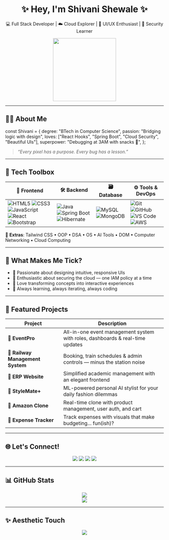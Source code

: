<h1 align="center">✨ Hey, I'm Shivani Shewale ✨</h1>
<p align="center">💻 Full Stack Developer | ☁️ Cloud Explorer | 🎨 UI/UX Enthusiast | 🔐 Security Learner</p>

<p align="center">
  <img src="https://media.giphy.com/media/L1R1tvI9svkIWwpVYr/giphy.gif" width="200"/>
</p>

---

## 👩‍💻 About Me


const Shivani = {
  degree: "BTech in Computer Science",
  passion: "Bridging logic with design",
  loves: ["React Hooks", "Spring Boot", "Cloud Security", "Beautiful UIs"],
  superpower: "Debugging at 3AM with snacks 🍫",
};

> _“Every pixel has a purpose. Every bug has a lesson.”_

---

## 🧰 Tech Toolbox

| 💅 Frontend                         | 🛠️ Backend                  | 🗃️ Database             | ⚙️ Tools & DevOps                     |
|------------------------------------|-----------------------------|--------------------------|---------------------------------------|
| ![HTML5](https://img.shields.io/badge/HTML-E44D26?style=flat&logo=html5&logoColor=white) ![CSS3](https://img.shields.io/badge/CSS-1572B6?style=flat&logo=css3&logoColor=white) ![JavaScript](https://img.shields.io/badge/JavaScript-F7DF1E?style=flat&logo=javascript&logoColor=black) ![React](https://img.shields.io/badge/React-61DAFB?style=flat&logo=react&logoColor=black) ![Bootstrap](https://img.shields.io/badge/Bootstrap-7952B3?style=flat&logo=bootstrap&logoColor=white) | ![Java](https://img.shields.io/badge/Java-ED8B00?style=flat&logo=java&logoColor=white) ![Spring Boot](https://img.shields.io/badge/Spring_Boot-6DB33F?style=flat&logo=spring-boot&logoColor=white) ![Hibernate](https://img.shields.io/badge/Hibernate-59666C?style=flat&logo=hibernate&logoColor=white) | ![MySQL](https://img.shields.io/badge/MySQL-4479A1?style=flat&logo=mysql&logoColor=white) ![MongoDB](https://img.shields.io/badge/MongoDB-47A248?style=flat&logo=mongodb&logoColor=white) | ![Git](https://img.shields.io/badge/Git-F05032?style=flat&logo=git&logoColor=white) ![GitHub](https://img.shields.io/badge/GitHub-181717?style=flat&logo=github&logoColor=white) ![VS Code](https://img.shields.io/badge/VS%20Code-007ACC?style=flat&logo=visual-studio-code&logoColor=white) ![AWS](https://img.shields.io/badge/AWS-232F3E?style=flat&logo=amazon-aws&logoColor=white) |

🧩 **Extras**: Tailwind CSS • OOP • DSA • OS • AI Tools • DOM • Computer Networking • Cloud Computing

---

## 🌈 What Makes Me Tick?

- 🎯 Passionate about designing intuitive, responsive UIs
- 🔐 Enthusiastic about securing the cloud — one IAM policy at a time
- 🎨 Love transforming concepts into interactive experiences
- 🔄 Always learning, always iterating, always coding

---

## 🧠 Featured Projects

| Project | Description |
|--------|-------------|
| **💼 EventPro** | All-in-one event management system with roles, dashboards & real-time updates |
| **🚆 Railway Management System** | Booking, train schedules & admin controls — minus the station noise |
| **🏫 ERP Website** | Simplified academic management with an elegant frontend |
| **🧠 StyleMate+** | ML-powered personal AI stylist for your daily fashion dilemmas |
| **🛒 Amazon Clone** | Real-time clone with product management, user auth, and cart |
| **💸 Expense Tracker** | Track expenses with visuals that make budgeting... fun(ish)? |

---

## 🌐 Let's Connect!

<p align="center">
  <a href="https://linkedin.com/in/your-link"><img src="https://img.shields.io/badge/LinkedIn-%230077B5.svg?style=flat&logo=linkedin&logoColor=white"/></a>
  <a href="mailto:shivani@example.com"><img src="https://img.shields.io/badge/Gmail-D14836?style=flat&logo=gmail&logoColor=white"/></a>
  <a href="https://github.com/yourusername"><img src="https://img.shields.io/badge/GitHub-181717?style=flat&logo=github&logoColor=white"/></a>
  <a href="https://your-portfolio-link.com"><img src="https://img.shields.io/badge/Portfolio-%23E3CAA5.svg?style=flat&logo=internet-explorer&logoColor=black"/></a>
</p>

---

## 📊 GitHub Stats

<p align="center">
  <img src="https://github-readme-stats.vercel.app/api?username=yourusername&show_icons=true&theme=radical" />
  <br/>
  <img src="https://github-readme-streak-stats.herokuapp.com/?user=yourusername&theme=rose_pine" />
</p>

---

## ✨ Aesthetic Touch

<p align="center">
  <img src="https://readme-typing-svg.demolab.com?font=Fira+Code&size=24&pause=1000&color=AD8B73&center=true&vCenter=true&width=600&lines=Thanks+for+scrolling+by!+🌟;Code+with+passion%2C+design+with+purpose;See+you+in+the+next+commit!+💻" />
</p>

